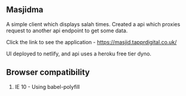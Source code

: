 ## Masjidma

A simple client which displays salah times. Created a  api which proxies request to another api endpoint to get some data.

Click the link to see the application - https://masjid.tapprdigital.co.uk/

UI deployed to netlify, and api uses a heroku free tier dyno.

## Browser compatibility
1. IE 10 - Using babel-polyfill

